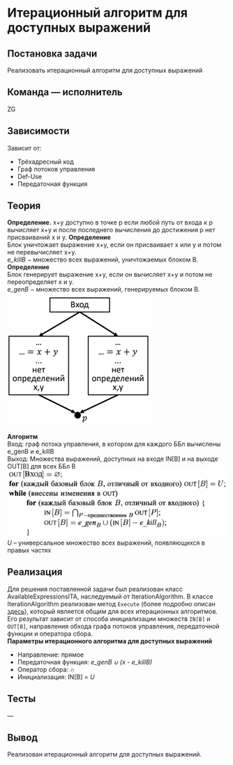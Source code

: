 # Итерационный алгоритм для доступных выражений

## Постановка задачи
Реализовать итерационный алгоритм для доступных выражений

## Команда — исполнитель
ZG

## Зависимости
Зависит от:
-   Трёхадресный код
-   Граф потоков управления
-   Def-Use
-   Передаточная функция

## Теория
**Определение.** x+y доступно в точке p если любой путь от входа к p
вычисляет x+y и после последнего вычисления до достижения p нет
присваиваний x и y.
**Определение**<br />
Блок уничтожает выражение x+y,
если он присваивает x или y и потом
не перевычисляет x+y.<br />
*e_killB* − множество всех выражений,
уничтожаемых блоком B.<br />
**Определение**<br />
Блок генерирует выражение x+y,
если он вычисляет x+y и потом не
переопределяет x и y.<br />
*e_genB* − множество всех выражений,
генерируемых блоком B.<br />
![](../images/40-teamZG.png)

**Алгоритм**<br />
Вход: граф потока управления, в котором для каждого ББл вычислены
e_genB и e_killB<br />
Выход: Множества выражений, доступных на входе IN[B] и на выходе OUT[B]
для всех ББл B
![](../images/40-teamZG-1.png)
*U* – универсальное множество всех выражений, появляющихся в правых
частях

## Реализация
Для решения поставленной задачи был реализован класс AvailableExpressionsITA, наследуемый от IterationAlgorithm.
В классе IterationAlgorithm реализован метод `Execute` (более подробно описан [здесь](#)), который является общим
для всех итерационных алгоритмов. Его результат зависит от способа инициализации множеств `IN[B]` и `OUT[B]`, направления обхода
графа потоков управления, передаточной функции и оператора сбора.<br />
**Параметры итерационного алгоритма для доступных выражений**
- Направление: прямое
- Передаточная функция: *e_genB ∪ (x - e_killB)*
- Оператор сбора: ∩
- Инициализация: IN[B] = *U*

## Тесты
&mdash;

## Вывод
Реализован итерационный алгоритм для доступных выражений.
